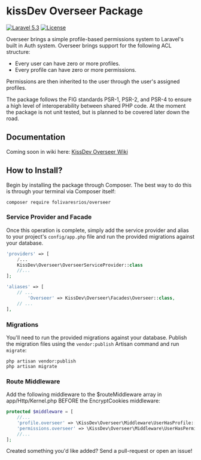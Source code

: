 kissDev Overseer Package
===================
[![Laravel 5.3](https://img.shields.io/badge/Laravel-5.3-orange.svg?style=flat-square)](http://laravel.com)
[![License](http://img.shields.io/badge/license-MIT-brightgreen.svg?style=flat-square)](https://tldrlegal.com/license/mit-license)

Overseer brings a simple profile-based permissions system to Laravel's built in Auth system. Overseer brings support for the following ACL structure:

- Every user can have zero or more profiles.
- Every profile can have zero or more permissions.

Permissions are then inherited to the user through the user's assigned profiles.

The package follows the FIG standards PSR-1, PSR-2, and PSR-4 to ensure a high level of interoperability between shared PHP code. At the moment the package is not unit tested, but is planned to be covered later down the road.

Documentation
-------------
Coming soon in wiki here: [KissDev Overseer Wiki](https://github.com/folivaresrios/Overseer/wiki)

How to Install?
---------------
Begin by installing the package through Composer. The best way to do this is through your terminal via Composer itself:

```
composer require folivaresrios/overseer
```

### Service Provider and Facade
Once this operation is complete, simply add the service provider and alias to your project's `config/app.php` file and run the provided migrations against your database.
```php
'providers' => [
    /...
    KissDev\Overseer\OverseerServiceProvider::class
    //...
];
```
```php
'aliases' => [
    // ...
        'Overseer' => KissDev\Overseer\Facades\Overseer::class,
    // ...
],
```

### Migrations
You'll need to run the provided migrations against your database. Publish the migration files using the `vendor:publish` Artisan command and run `migrate`:

```
php artisan vendor:publish
php artisan migrate
```

### Route Middleware
Add the following middleware to the $routeMiddleware array in app/Http/Kernel.php BEFORE the EncryptCookies middleware:

```php
protected $middleware = [
    //...
    'profile.overseer' => \KissDev\Overseer\Middleware\UserHasProfile::class,
    'permissions.overseer' => \KissDev\Overseer\Middleware\UserHasPermission::class,
    //...
];
```

Created something you'd like added? Send a pull-request or open an issue!

